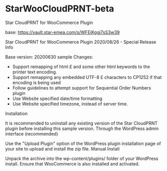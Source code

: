 # StarWooCloudPRNT-beta
Star CloudPRNT for WooCommerce Plugin

base: https://vault.star-emea.com/s/WFEiKggj7sS3w39


Star CloudPRNT for WooCommerce Plugin
2020/08/26 - Special Release
Info

Base version: 20200630 sample
Changes:

*    Support remapping of html &pound; and some other html keywords to the printer text encoding.
*    Support remapping any embedded UTF-8 £ characters to CP1252 if that encoding is being used
*    Follow guidelines to attempt support for Sequential Order Numbers plugin
*    Use Website specified date/time formatting
*    Use Website specified timezone, instead of server time.

Installation

It is recommended to uninstall any existing version of the Star CloudPRNT plugin before installing this sample version.
Through the WordPress admin interface (recommended)

Use the "Upload Plugin" option of the WordPress plugin installation page of your site to upload and install the zip file.
Manual Install

Unpack the archive into the wp-content/plugins/ folder of your WordPress install. Ensure that WooCommerce is also installed and activated.
